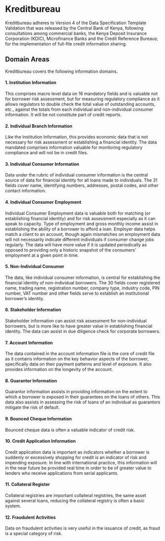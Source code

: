 # Kreditbureau

Kreditbureau adheres to Version 4 of the Data Specification Template Validation that was released by the
Central Bank of Kenya, following consultations among commercial banks, the Kenya Deposit Insurance Corporation (KDIC), Microfinance Banks and the Credit Reference Bureaus; for the implementation of full-file credit information sharing.

## Domain Areas

Kreditbureau covers the following information domains.

#### 1. Institution Information

This comprises macro level data on 16 mandatory fields and is valuable not for borrower risk assessment, but for measuring regulatory compliance as it allows regulators to double check the total value of outstanding accounts, etc., against the totals from each individual and non-individual consumer information. It will be not constitute part of credit reports.

#### 2. Individual Branch Information

Like the Institution Information, this provides economic data that is not necessary for risk assessment or establishing a financial identity. The data mandated comprises information valuable for monitoring regulatory compliance and will not be in credit files.

#### 3. Individual Consumer Information

Data under the rubric of individual consumer information is the central source of data for financial identity for all loans made to individuals. The 31 fields cover name, identifying numbers, addresses, postal codes, and other contact information.

#### 4. Individual Consumer Employment

Individual Consumer Employment data is valuable both for matching (or establishing financial identity) and for risk assessment especially as it can speak to capacity. Type of employment and gross monthly income assist in establishing the ability of a borrower to afford a loan. Employer data helps match a client to an account, though again mismatches on employment data will
not necessarily indicate different individuals if consumer change jobs regularly. The data will have more value if it is updated periodically as opposed to providing only a historic snapshot of the consumers’ employment at a given
point in time.

#### 5. Non-Individual Consumer

The data, like individual consumer information, is central for establishing the financial identity of non-individual borrowers. The 30 fields cover registered name, trading name, registration number, company type, industry code, PIN
number, VAT number and other fields serve to establish an institutional borrower’s identity.

#### 6. Stakeholder Information

Stakeholder information can assist risk assessment for non-individual borrowers, but is more like to have greater value in establishing financial identity. The data can assist in due diligence check for corporate borrowers.

#### 7. Account Information

The data contained in the account information file is the core of credit file as it contains information on the key behavior aspects of the borrower, specifically data on their payment patterns and level of exposure. It also provides information on the longevity of the account.

#### 8. Guarantor Information

Guarantor information assists in providing information on the extent to which a borrower is exposed in their guarantees on the loans of others. This data also assists in assessing the risk of loans of an individual as guarantors mitigate the risk of default.

#### 9. Bounced Cheque Information

Bounced cheque data is often a valuable indicator of credit risk.

#### 10. Credit Application Information

Credit application data is important as indicators whether a borrower is suddenly or excessively shopping for credit is an indicator of risk and impending exposure. In line with international practice, this information will in the near future be provided real time in order to be of greater value to lenders who receive applications from serial applicants.

#### 11. Collateral Register

Collateral registries are important collateral registries, the same asset against several loans, reducing the collateral registry is often a basic system.

#### 12. Fraudulent Activities

Data on fraudulent activities is very useful in the issuance of credit, as fraud is a special category of risk.
